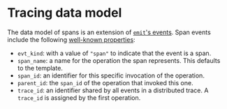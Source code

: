 # Tracing data model

The data model of spans is an extension of [`emit`'s events](../../reference/events.md). Span events include the following [well-known properties](https://docs.rs/emit/0.11.4/emit/well_known/index.html):

- `evt_kind`: with a value of `"span"` to indicate that the event is a span.
- `span_name`: a name for the operation the span represents. This defaults to the template.
- `span_id`: an identifier for this specific invocation of the operation.
- `parent_id`: the `span_id` of the operation that invoked this one.
- `trace_id`: an identifier shared by all events in a distributed trace. A `trace_id` is assigned by the first operation.
